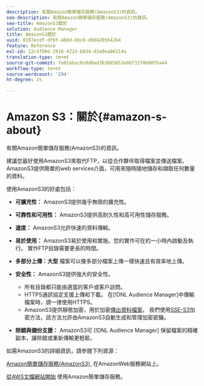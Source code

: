 ```yaml
---
description: 有關Amazon簡單儲存服務(AmazonS3)的資訊。
seo-description: 有關Amazon簡單儲存服務(AmazonS3)的資訊。
seo-title: AmazonS3關於
solution: Audience Manager
title: AmazonS3關於
uuid: 8197ecdf-df8f-488d-bbc0-d8d4205b42b4
feature: Reference
exl-id: 12c4f00d-2916-4224-b834-d3a9ea86314a
translation-type: tm+mt
source-git-commit: fe01ebac8c0d0ad3630d3853e0bf32f0b00f6a44
workflow-type: tm+mt
source-wordcount: '294'
ht-degree: 1%

---
```


# Amazon S3：關於{#amazon-s-about}

有關Amazon簡單儲存服務(AmazonS3)的資訊。

建議您最好使用AmazonS3來取代FTP，以從合作夥伴取得檔案並傳送檔案。 AmazonS3提供簡單的web services介面，可用來隨時隨地儲存和擷取任何數量的資料。

使用AmazonS3的好處包括：

* **可擴充性：** AmazonS3提供幾乎無限的擴充性。
* **可靠性和可用性：** AmazonS3提供高耐久性和高可用性儲存服務。
* **速度：** AmazonS3允許快速的資料傳輸。
* **易於使用：** AmazonS3易於使用和實施。您的實作可在約一小時內啟動及執行。 實作FTP目錄需要更長的時間。
* **多部分上傳：大型** 檔案可以像多部分檔案上傳一樣快速且有效率地上傳。
* **安全性：** AmazonS3提供強大的安全性。

   * 所有目錄都只能由適當的客戶或客戶訪問。
   * HTTPS通訊協定支援上傳和下載。 在[!DNL Audience Manager]中傳輸檔案時，請一律使用HTTPS。
   * AmazonS3提供靜態加密，用於加密[傳出資料檔案](../integration/receiving-audience-data/batch-outbound-transfers/outbound-file-name-contents.md)。 我們使用[SSE-S3](https://docs.aws.amazon.com/AmazonS3/latest/dev/serv-side-encryption.html)加密方法，該方法允許由AmazonS3自動生成和管理加密密鑰。

* **除錯與備份支援：** AmazonS3可 [!DNL Audience Manager] 保留檔案的精確副本，讓除錯或重新傳輸更輕鬆。

如需AmazonS3的詳細資訊，請參閱下列資源：

[Amazon簡單儲存服務(AmazonS3),](https://aws.amazon.com/s3/) 在AmazonWeb服務網站上。

[從AWS文檔網站開始](https://docs.aws.amazon.com/AmazonS3/latest/gsg/GetStartedWithS3.html) 使用Amazon簡單儲存服務。
